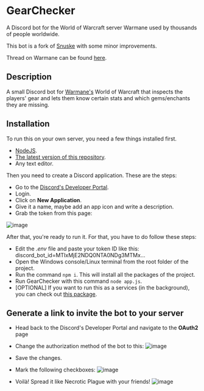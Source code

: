 # GearChecker
A Discord bot for the World of Warcraft server Warmane used by thousands of people worldwide.

This bot is a fork of [Snuske](https://github.com/mortenmoulder/Snuske) with some minor improvements.

Thread on Warmane can be found [here](https://forum.warmane.com/showthread.php?t=370139). 

## Description
A small Discord bot for [Warmane's](https://www.warmane.com/) World of Warcraft that inspects the players' gear and 
lets them know certain stats and which gems/enchants they are missing.

## Installation
To run this on your own server, you need a few things installed first.

* [NodeJS](https://nodejs.org/en/download).
* [The latest version of this repository](https://github.com/kikchan/Snuske/archive/refs/heads/main.zip).
* Any text editor.


Then you need to create a Discord application. These are the steps:
* Go to the [Discord's Developer Portal](https://discord.com/developers/applications).
* Login.
* Click on **New Application**.
* Give it a name, maybe add an app icon and write a description.
* Grab the token from this page:

![image](https://github.com/kikchan/Snuske/assets/26814080/4804d5d3-7fe8-4fb5-9d49-980947455bfb)


After that, you're ready to run it. For that, you have to do follow these steps:
* Edit the *.env* file and paste your token ID like this: discord_bot_id=MTIxMjE2NDQ0NTA0NDg3MTMx...
* Open the Windows console/Linux terminal from the root folder of the project.
* Run the command ```npm i```. This will install all the packages of the project.
* Run GearChecker with this command ```node app.js```.
* [OPTIONAL] If you want to run this as a services (in the background), you can check out [this package](https://pm2.keymetrics.io/docs/usage/quick-start/).

## Generate a link to invite the bot to your server
* Head back to the Discord's Developer Portal and navigate to the **OAuth2** page
* Change the authorization method of the bot to this:
![image](https://github.com/kikchan/Snuske/assets/26814080/333dd03e-96f3-4f3d-96a9-53e70d69fb3f)

* Save the changes.
* Mark the following checkboxes:
![image](https://github.com/kikchan/Snuske/assets/26814080/6ffd217a-cb24-4dcf-8422-3e0cf590885f)

* Voilà! Spread it like Necrotic Plague with your friends!
![image](https://github.com/kikchan/Snuske/assets/26814080/6136cbd2-c276-4e02-a6d3-7fbd91096933)
